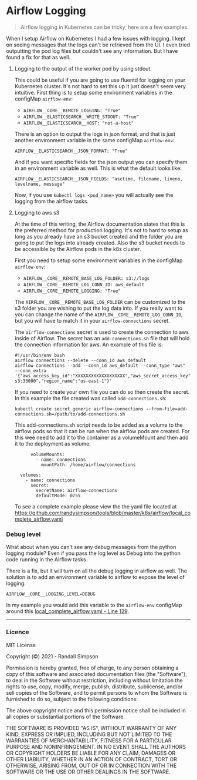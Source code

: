 # Airflow Logging

> Airflow logging in Kubernetes can be tricky, here are a few examples.

When I setup Airflow on Kubernetes I had a few issues with logging.  I kept on seeing messages that the logs can't be retrieved from the UI.  I even tried outputting the pod log files but couldn't see any information.  But I have found a fix for that as well.

1. Logging to the output of the worker pod by using stdout.

    This could be useful if you are going to use fluentd for logging on your Kubernetes cluster.  It's not hard to set this up it just doesn't seem very intuitive.  First thing is to setup some environment variables in the configMap `airflow-env`:
    * `AIRFLOW__CORE__REMOTE_LOGGING: "True"`
    * `AIRFLOW__ELASTICSEARCH__WRITE_STDOUT: "True"`
    * `AIRFLOW__ELASTICSEARCH__HOST: "not-a-host"`

    There is an option to output the logs in json format, and that is just another environment variable in the same configMap `airflow-env`:

    ```
    AIRFLOW__ELASTICSEARCH__JSON_FORMAT: "True"
    ```

    And if you want specific fields for the json output you can specify them in an environment variable as well.  This is what the default looks like:

    ```
    AIRFLOW__ELASTICSEARCH__JSON_FIELDS: "asctime, filename, lineno, levelname, message"
    ```

    Now, if you use `kubectl logs <pod_name>` you will actually see the logging from the airflow tasks.

2. Logging to aws s3

    At the time of this writing, the Airflow documentation states that this is the preferred method for production logging.  It's not to hard to setup as long as you already have an s3 bucket created and the folder you are going to put the logs into already created.  Also the s3 bucket needs to be accessible by the Airflow pods in the k8s cluster.

    First you need to setup some environment variables in the configMap `airflow-env`:
    * `AIRFLOW__CORE__REMOTE_BASE_LOG_FOLDER: s3://logs`
    * `AIRFLOW__CORE__REMOTE_LOG_CONN_ID: aws_default`
    * `AIRFLOW__CORE__REMOTE_LOGGING: "True"`

    The `AIRFLOW__CORE__REMOTE_BASE_LOG_FOLDER` can be customized to the s3 folder you are wishing to put the log data into.  If you really want to you can change the name of the `AIRFLOW__CORE__REMOTE_LOG_CONN_ID`, but you will have to match it in your `airflow-connections` secret.

    The `airflow-connections` secret is used to create the connection to aws inside of Airflow.  The secret has an `add-connections.sh` file that will hold the connection information for aws.  An example of this file is:

    ```
    #!/usr/bin/env bash
    airflow connections --delete --conn_id aws_default
    airflow connections --add --conn_id aws_default --conn_type "aws"  --conn_extra '{"aws_access_key_id":"XXXXXXXXXXXXXXXXXXX","aws_secret_access_key":"XXXXXXXXXXXXXXX","host":"http://airflow-s3:33000","region_name":"us-east-1"}'
    ```

    If you need to create your own file you can do so then create the secret.  In this example the file created was called `add-connections.sh`:

    ```
    kubectl create secret generic airflow-connections --from-file=add-connections.sh=/path/to/add-connections.sh
    ```

    This add-connections.sh script needs to be added as a volume to the airflow pods so that it can be run when the airflow pods are created.  For this wee need to add it to the container as a volumeMount and then add it to the deployment as volume.

    ```
          volumeMounts:
            - name: connections
              mountPath: /home/airflow/connections
    ```

    ```
      volumes:
        - name: connections
          secret:
            secretName: airflow-connections
            defaultMode: 0755
    ```

    To see a complete example please view the the yaml file located at https://github.com/randysimpson/tools/blob/master/k8s/airflow/local_complete_airflow.yaml

### Debug level

What about when you can't see any debug messages from the python logging module?  Even if you pass the log level as Debug into the python code running in the Airflow tasks.

There is a fix, but it will turn on all the debug logging in airflow as well.  The solution is to add an environment variable to airflow to expose the level of logging.

`AIRFLOW__CORE__LOGGING_LEVEL=DEBUG`

In my example you would add this variable to the `airflow-env` configMap around this [local_complete_airflow.yaml -  Line 129](https://github.com/randysimpson/tools/blob/master/k8s/airflow/local_complete_airflow.yaml#L129).

---

### Licence

MIT License

Copyright (©) 2021 - Randall Simpson

Permission is hereby granted, free of charge, to any person obtaining a copy of this software and associated documentation files (the "Software"), to deal in the Software without restriction, including without limitation the rights to use, copy, modify, merge, publish, distribute, sublicense, and/or sell copies of the Software, and to permit persons to whom the Software is furnished to do so, subject to the following conditions:

The above copyright notice and this permission notice shall be included in all copies or substantial portions of the Software.

THE SOFTWARE IS PROVIDED "AS IS", WITHOUT WARRANTY OF ANY KIND, EXPRESS OR IMPLIED, INCLUDING BUT NOT LIMITED TO THE WARRANTIES OF MERCHANTABILITY, FITNESS FOR A PARTICULAR PURPOSE AND NONINFRINGEMENT. IN NO EVENT SHALL THE AUTHORS OR COPYRIGHT HOLDERS BE LIABLE FOR ANY CLAIM, DAMAGES OR OTHER LIABILITY, WHETHER IN AN ACTION OF CONTRACT, TORT OR OTHERWISE, ARISING FROM, OUT OF OR IN CONNECTION WITH THE SOFTWARE OR THE USE OR OTHER DEALINGS IN THE SOFTWARE.